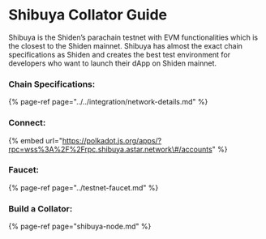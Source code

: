 # Shibuya Collator Guide

Shibuya is the Shiden’s parachain testnet with EVM functionalities which is the closest to the Shiden mainnet. Shibuya has almost the exact chain specifications as Shiden and creates the best test environment for developers who want to launch their dApp on Shiden mainnet.

### Chain Specifications:

{% page-ref page="../../integration/network-details.md" %}

### Connect:

{% embed url="https://polkadot.js.org/apps/?rpc=wss%3A%2F%2Frpc.shibuya.astar.network\#/accounts" %}

### Faucet:

{% page-ref page="../testnet-faucet.md" %}

### Build a Collator:

{% page-ref page="shibuya-node.md" %}



